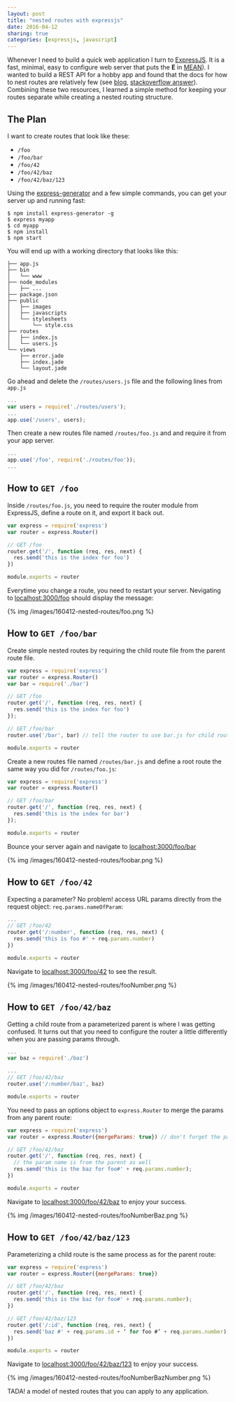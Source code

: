 ```yaml
---
layout: post
title: "nested routes with expressjs"
date: 2016-04-12
sharing: true
categories: [expressjs, javascript]
---
```


Whenever I need to build a quick web application I turn to [ExpressJS](http://expressjs.com/). It is a fast, minimal, easy to configure web server that puts the **E** in [MEAN](http://mean.io/#!/)). I wanted to build a REST API for a hobby app and found that the docs for how to nest routes are relatively few (see [blog](http://codetunnel.io/an-intuitive-way-to-organize-your-expressjs-routes/), [stackoverflow answer](http://stackoverflow.com/a/25305272/1279340)). Combining these two resources, I learned a simple method for keeping your routes separate while creating a nested routing structure. <!--more-->

## The Plan
I want to create routes that look like these:

* `/foo`
* `/foo/bar`
* `/foo/42`
* `/foo/42/baz`
* `/foo/42/baz/123`

Using the [express-generator](http://expressjs.com/en/starter/generator.html) and a few simple commands, you can get your server up and running fast:

```
$ npm install express-generator -g
$ express myapp
$ cd myapp
$ npm install
$ npm start
```

You will end up with a working directory that looks like this:

```
├── app.js
├── bin
│   └── www
├── node_modules
│   ├── ...
├── package.json
├── public
│   ├── images
│   ├── javascripts
│   └── stylesheets
│       └── style.css
├── routes
│   ├── index.js
│   └── users.js
└── views
    ├── error.jade
    ├── index.jade
    └── layout.jade
```

Go ahead and delete the `/routes/users.js` file and the following lines from `app.js`

```javascript app.js
...
var users = require('./routes/users');
...
app.use('/users', users);
```

Then create a new routes file named `/routes/foo.js` and and require it from your app server.
```javascript app.js
...
app.use('/foo', require('./routes/foo'));
...
```

## How to `GET /foo`
Inside `/routes/foo.js`, you need to require the router module from ExpressJS, define a route on it, and export it back out.

```javascript /routes/foo.js
var express = require('express')
var router = express.Router()

// GET /foo
router.get('/', function (req, res, next) {
  res.send('this is the index for foo')
})

module.exports = router
```

Everytime you change a route, you need to restart your server. Nevigating to [localhost:3000/foo](http://localhost:3000/foo) should display the message:

{% img /images/160412-nested-routes/foo.png %}

## How to `GET /foo/bar`
Create simple nested routes by requiring the child route file from the parent route file.

```javascript /routes/foo.js
var express = require('express')
var router = express.Router()
var bar = require('./bar')

// GET /foo
router.get('/', function (req, res, next) {
  res.send('this is the index for foo')
});

// GET /foo/bar
router.use('/bar', bar) // tell the router to use bar.js for child routes

module.exports = router
```

Create a new routes file named `/routes/bar.js` and define a root route the same way you did for `/routes/foo.js`:

```javascript /routes/bar.js
var express = require('express')
var router = express.Router()

// GET /foo/bar
router.get('/', function (req, res, next) {
  res.send('this is the index for bar')
});

module.exports = router
```

Bounce your server again and navigate to [localhost:3000/foo/bar](http://localhost:3000/foo/bar)

{% img /images/160412-nested-routes/foobar.png %}

## How to `GET /foo/42`
Expecting a parameter? No problem! access URL params directly from the request object: `req.params.nameOfParam`:

```javascript /routes/foo.js
...
// GET /foo/42
router.get('/:number', function (req, res, next) {
  res.send('this is foo #' + req.params.number)
})

module.exports = router
```
Navigate to [localhost:3000/foo/42](http://localhost:3000/foo/42) to see the result.

{% img /images/160412-nested-routes/fooNumber.png %}

## How to `GET /foo/42/baz`
Getting a child route from a parameterized parent is where I was getting confused. It turns out that you need to configure the router a little differently when you are passing params through.

```javascript /routes/foo.js
...
var baz = require('./baz')

...
// GET /foo/42/baz
router.use('/:number/baz', baz)

module.exports = router
```

You need to pass an options object to `express.Router` to merge the params from any parent route:

```javascript /routes/baz.js
var express = require('express')
var router = express.Router({mergeParams: true}) // don't forget the parent params!

// GET /foo/42/baz
router.get('/', function (req, res, next) {
  // the param name is from the parent as well
  res.send('this is the baz for foo#' + req.params.number);
})

module.exports = router
```

Navigate to [localhost:3000/foo/42/baz](http://localhost:3000/foo/42/baz) to enjoy your success.

{% img /images/160412-nested-routes/fooNumberBaz.png %}

## How to `GET /foo/42/baz/123`
Parameterizing a child route is the same process as for the parent route:

```javascript /routes/baz.js
var express = require('express')
var router = express.Router({mergeParams: true})

// GET /foo/42/baz
router.get('/', function (req, res, next) {
  res.send('this is the baz for foo#' + req.params.number);
})

// GET /foo/42/baz/123
router.get('/:id', function (req, res, next) {
  res.send('baz #' + req.params.id + ‘ for foo #’ + req.params.number)
})

module.exports = router
```

Navigate to [localhost:3000/foo/42/baz/123](http://localhost:3000/foo/42/baz/123) to enjoy your success.

{% img /images/160412-nested-routes/fooNumberBazNumber.png %}

TADA! a model of nested routes that you can apply to any application.

